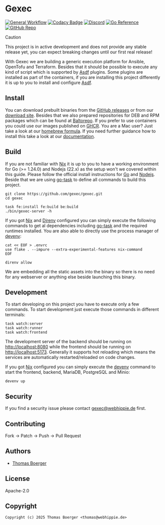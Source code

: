 # Gexec

[![General Workflow](https://github.com/gexec/gexec/actions/workflows/general.yml/badge.svg)](https://github.com/gexec/gexec/actions/workflows/general.yml) [![Codacy Badge](https://app.codacy.com/project/badge/Grade/10812ff088364821976ecaf4341a0225)](https://app.codacy.com/gh/gexec/gexec/dashboard?utm_source=gh&utm_medium=referral&utm_content=&utm_campaign=Badge_grade) [![Discord](https://img.shields.io/discord/1335976189025849395)](https://discord.gg/Yda8rD4ZkJ) [![Go Reference](https://pkg.go.dev/badge/github.com/gexec/gexec.svg)](https://pkg.go.dev/github.com/gexec/gexec) [![GitHub Repo](https://img.shields.io/badge/github-repo-yellowgreen)](https://github.com/gexec/gexec)

> [!CAUTION]
> This project is in active development and does not provide any stable release
> yet, you can expect breaking changes until our first real release!

With Gexec we are building a generic execution platform for Ansible, OpenTofu
and Terraform. Besides that it should be possible to execute any kind of script
which is supported by [Asdf][asdf] plugins. Some plugins are installed as part
of the containers, if you are installing this project differently it is up to
you to install and configure [Asdf][asdf].

## Install

You can download prebuilt binaries from the [GitHub releases][releases] or from
our [download site][downloads]. Besides that we also prepared repositories for
DEB and RPM packages which can be found at [Baltorepo][baltorepo]. If you prefer
to use containers you could use our images published on [GHCR][ghcr]. You are a
Mac user? Just take a look at our [homebrew formula][homebrew]. If you need
further guidance how to install this take a look at our [documentation][docs].

## Build

If you are not familiar with [Nix][nix] it is up to you to have a working
environment for Go (>= 1.24.0) and Nodejs (22.x) as the setup won't we covered
within this guide. Please follow the official install instructions for
[Go][golang] and [Nodejs][nodejs]. Beside that we are using [go-task][gotask] to
define all commands to build this project.

```console
git clone https://github.com/gexec/gexec.git
cd gexec

task fe:install fe:build be:build
./bin/gexec-server -h
```

If you got [Nix][nix] and [Direnv][direnv] configured you can simply execute
the following commands to get al dependencies including [go-task][gotask] and
the required runtimes installed. You are also able to directly use the process
manager of [devenv][devenv]:

```console
cat << EOF > .envrc
use flake . --impure --extra-experimental-features nix-command
EOF

direnv allow
```

We are embedding all the static assets into the binary so there is no need for
any webserver or anything else beside launching this binary.

## Development

To start developing on this project you have to execute only a few commands. To
start development just execute those commands in different terminals:

```console
task watch:server
task watch:runner
task watch:frontend
```

The development server of the backend should be running on
[http://localhost:8080](http://localhost:8080) while the frontend should be
running on [http://localhost:5173](http://localhost:5173). Generally it supports
hot reloading which means the services are automatically restarted/reloaded on
code changes.

If you got [Nix][nix] configured you can simply execute the [devenv][devenv]
command to start the frontend, backend, MariaDB, PostgreSQL and Minio:

```console
devenv up
```

## Security

If you find a security issue please contact
[gexec@webhippie.de](mailto:gexec@webhippie.de) first.

## Contributing

Fork -> Patch -> Push -> Pull Request

## Authors

*   [Thomas Boerger](https://github.com/tboerger)

## License

Apache-2.0

## Copyright

```console
Copyright (c) 2025 Thomas Boerger <thomas@webhippie.de>
```

[asdf]: https://asdf-vm.com/
[releases]: https://github.com/gexec/gexec/releases
[downloads]: http://dl.gexec.eu
[baltorepo]: https://gexec.baltorepo.com/stable/
[ghcr]: https://github.com/orgs/gexec/packages
[homebrew]: https://github.com/gexec/homebrew-gexec
[docs]: https://gexec.eu
[nix]: https://nixos.org/
[golang]: http://golang.org/doc/install.html
[nodejs]: https://nodejs.org/en/download/package-manager/
[gotask]: https://taskfile.dev/installation/
[direnv]: https://direnv.net/
[devenv]: https://devenv.sh/
